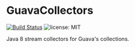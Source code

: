 GuavaCollectors
==================

[![Build Status](https://travis-ci.org/davidleston/GuavaCollectors.svg)](https://travis-ci.org/davidleston/GuavaCollectors)
![license: MIT](https://img.shields.io/badge/license-MIT-blue.svg)

Java 8 stream collectors for Guava's collections.
